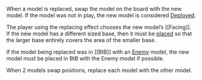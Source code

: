 When a model is replaced, swap the model on the board with the new model.
If the model was not in play, the new model is considered [Deployed](Deploy.md).  

The player using the replacing effect chooses the new model’s [[Facing]].  
If the new model has a different sized base, then it must be [placed](term-place.md) so that the larger base entirely covers the area of the smaller base.  

If the model being replaced was in [[BtB]] with an [Enemy](Enemy-Friendly.md) model, the new model must be placed in BtB with the Enemy model if possible.  

When 2 models swap positions, replace each model with the other model.